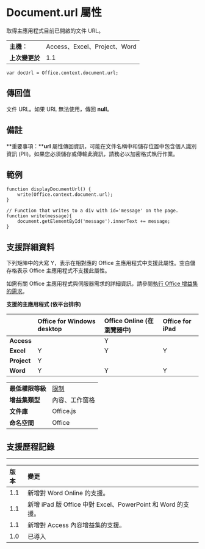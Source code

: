 
# Document.url 屬性
取得主應用程式目前已開啟的文件 URL。

|||
|:-----|:-----|
|**主機︰**|Access、Excel、Project、Word|
|**上次變更於**|1.1|

```
var docUrl = Office.context.document.url;
```


## 傳回值

文件 URL。如果 URL 無法使用，傳回 **null**。


## 備註

 **重要事項：****url** 屬性傳回資訊，可能在文件名稱中和儲存位置中包含個人識別資訊 (PII)。如果您必須儲存或傳輸此資訊，請務必以加密格式執行作業。


## 範例




```
function displayDocumentUrl() {
    write(Office.context.document.url);
}

// Function that writes to a div with id='message' on the page.
function write(message){
    document.getElementById('message').innerText += message; 
}
```




## 支援詳細資料


下列矩陣中的大寫 Y，表示在相對應的 Office 主應用程式中支援此屬性。空白儲存格表示 Office 主應用程式不支援此屬性。

如需有關 Office 主應用程式與伺服器需求的詳細資訊，請參閱[執行 Office 增益集的需求](../../docs/overview/requirements-for-running-office-add-ins.md)。


**支援的主應用程式 (依平台排序)**


||**Office for Windows desktop**|**Office Online (在瀏覽器中)**|**Office for iPad**|
|:-----|:-----|:-----|:-----|
|**Access**||Y||
|**Excel**|Y|Y|Y|
|**Project**|Y|||
|**Word**|Y|Y|Y|

|||
|:-----|:-----|
|**最低權限等級**|[限制](../../docs/develop/requesting-permissions-for-api-use-in-content-and-task-pane-add-ins.md)|
|**增益集類型**|內容、工作窗格|
|**文件庫**|Office.js|
|**命名空間**|Office|

## 支援歷程記錄





****


|**版本**|**變更**|
|:-----|:-----|
|1.1|新增對 Word Online 的支援。|
|1.1|新增 iPad 版 Office 中對 Excel、PowerPoint 和 Word 的支援。|
|1.1|新增對 Access 內容增益集的支援。|
|1.0|已導入|
